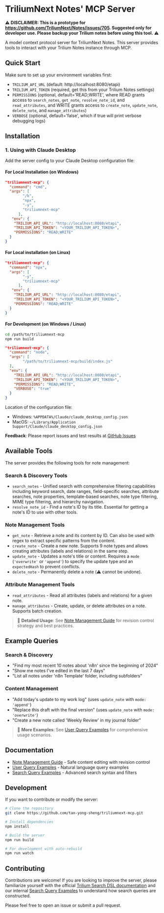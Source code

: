 # TriliumNext Notes' MCP Server

⚠️ **DISCLAIMER: This is a prototype for https://github.com/TriliumNext/Notes/issues/705. Suggested only for developer use. Please backup your Trilium notes before using this tool.** ⚠️

A model context protocol server for TriliumNext Notes. This server provides tools to interact with your Trilium Notes instance through MCP.

## Quick Start

Make sure to set up your environment variables first:
- `TRILIUM_API_URL` (default: http://localhost:8080/etapi)
- `TRILIUM_API_TOKEN` (required, get this from your Trilium Notes settings)
- `PERMISSIONS` (optional, default='READ;WRITE', where READ grants access to `search_notes`, `get_note`, `resolve_note_id`, and `read_attributes`, and WRITE grants access to `create_note`, `update_note`, `delete_note`, and `manage_attributes`)
- `VERBOSE` (optional, default='false', which if true will print verbose debugging logs)

## Installation

### 1. Using with Claude Desktop

Add the server config to your Claude Desktop configuration file:

#### For Local Installation (on Windows)

```json
"triliumnext-mcp": {
  "command": "cmd",
  "args": [
        "/k",
        "npx",
        "-y",
        "triliumnext-mcp"
      ],
   "env": {
    "TRILIUM_API_URL": "http://localhost:8080/etapi",
    "TRILIUM_API_TOKEN": "<YOUR_TRILIUM_API_TOKEN>",
    "PERMISSIONS": "READ;WRITE"
  }
}
```

#### For Local installation (on Linux)

```json
"triliumnext-mcp": {
  "command": "npx",
  "args": [
        "-y",
        "triliumnext-mcp"
      ],
   "env": {
    "TRILIUM_API_URL": "http://localhost:8080/etapi",
    "TRILIUM_API_TOKEN": "<YOUR_TRILIUM_API_TOKEN>",
    "PERMISSIONS": "READ;WRITE"
  }
}
```

#### For Development (on Windows / Linux)

```bash
cd /path/to/triliumnext-mcp
npm run build
```

```json
"triliumnext-mcp": {
  "command": "node",
  "args": [
        "/path/to/triliumnext-mcp/build/index.js"
  ],
  "env": {
    "TRILIUM_API_URL": "http://localhost:8080/etapi",
    "TRILIUM_API_TOKEN": "<YOUR_TRILIUM_API_TOKEN>",
    "PERMISSIONS": "READ;WRITE",
    "VERBOSE": "true"
  }
}
```

Location of the configuration file:
- Windows: `%APPDATA%/Claude/claude_desktop_config.json`
- MacOS: `~/Library/Application Support/Claude/claude_desktop_config.json`

**Feedback**: Please report issues and test results at [GitHub Issues](https://github.com/TriliumNext/Notes/issues)

## Available Tools

The server provides the following tools for note management:

### Search & Discovery Tools

- `search_notes` - Unified search with comprehensive filtering capabilities including keyword search, date ranges, field-specific searches, attribute searches, note properties, template-based searches, note type filtering, MIME type filtering, and hierarchy navigation.
- `resolve_note_id` - Find a note's ID by its title. Essential for getting a note's ID to use with other tools.

### Note Management Tools

- `get_note` - Retrieve a note and its content by ID. Can also be used with regex to extract specific patterns from the content.
- `create_note` - Create a new note. Supports 9 note types and allows creating attributes (labels and relations) in the same step.
- `update_note` - Updates a note's title or content. Requires a `mode` (`'overwrite'` or `'append'`) to specify the update type and an `expectedHash` to prevent conflicts.
- `delete_note` - Permanently delete a note (⚠️ cannot be undone).

### Attribute Management Tools

- `read_attributes` - Read all attributes (labels and relations) for a given note.
- `manage_attributes` - Create, update, or delete attributes on a note. Supports batch creation.

> 📖 **Detailed Usage**: See [Note Management Guide](docs/manage-notes-examples/index.md) for revision control strategy and best practices.

## Example Queries

### Search & Discovery
- "Find my most recent 10 notes about 'n8n' since the beginning of 2024"
- "Show me notes I've edited in the last 7 days"
- "List all notes under 'n8n Template' folder, including subfolders"

### Content Management
- "Add today's update to my work log" (uses `update_note` with `mode: 'append'`)
- "Replace this draft with the final version" (uses `update_note` with `mode: 'overwrite'`)
- "Create a new note called 'Weekly Review' in my journal folder"

> 📖 **More Examples**: See [User Query Examples](docs/user-query-examples.md) for comprehensive usage scenarios.

## Documentation

- [Note Management Guide](docs/manage-notes-examples/index.md) - Safe content editing with revision control
- [User Query Examples](docs/user-query-examples.md) - Natural language query examples
- [Search Query Examples](docs/search-examples/) - Advanced search syntax and filters

## Development

If you want to contribute or modify the server:

```bash
# Clone the repository
git clone https://github.com/tan-yong-sheng/triliumnext-mcp.git

# Install dependencies
npm install

# Build the server
npm run build

# For development with auto-rebuild
npm run watch
```

## Contributing

Contributions are welcome! If you are looking to improve the server, please familiarize yourself with the official [Trilium Search DSL documentation](https://triliumnext.github.io/Docs/Wiki/search.html) and our internal [Search Query Examples](docs/search-examples/) to understand how search queries are constructed.

Please feel free to open an issue or submit a pull request.